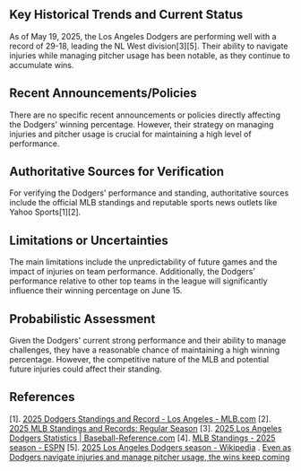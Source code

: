 ## Key Historical Trends and Current Status
As of May 19, 2025, the Los Angeles Dodgers are performing well with a record of 29-18, leading the NL West division[3][5]. Their ability to navigate injuries while managing pitcher usage has been notable, as they continue to accumulate wins.

## Recent Announcements/Policies
There are no specific recent announcements or policies directly affecting the Dodgers' winning percentage. However, their strategy on managing injuries and pitcher usage is crucial for maintaining a high level of performance.

## Authoritative Sources for Verification
For verifying the Dodgers' performance and standing, authoritative sources include the official MLB standings and reputable sports news outlets like Yahoo Sports[1][2].

## Limitations or Uncertainties
The main limitations include the unpredictability of future games and the impact of injuries on team performance. Additionally, the Dodgers' performance relative to other top teams in the league will significantly influence their winning percentage on June 15.

## Probabilistic Assessment
Given the Dodgers' current strong performance and their ability to manage challenges, they have a reasonable chance of maintaining a high winning percentage. However, the competitive nature of the MLB and potential future injuries could affect their standing.

## References

[1]. [2025 Dodgers Standings and Record - Los Angeles - MLB.com](https://www.mlb.com/dodgers/standings)
[2]. [2025 MLB Standings and Records: Regular Season](https://www.mlb.com/standings/mlb)
[3]. [2025 Los Angeles Dodgers Statistics | Baseball-Reference.com](https://www.baseball-reference.com/teams/LAD/2025.shtml)
[4]. [MLB Standings - 2025 season - ESPN](https://www.espn.com/mlb/standings)
[5]. [2025 Los Angeles Dodgers season - Wikipedia](https://en.wikipedia.org/wiki/2025_Los_Angeles_Dodgers_season)
. [Even as Dodgers navigate injuries and manage pitcher usage, the wins keep coming](https://sports.yahoo.com/mlb/article/even-as-dodgers-navigate-injuries-and-manage-pitcher-usage-the-wins-keep-coming-053322413.html)
